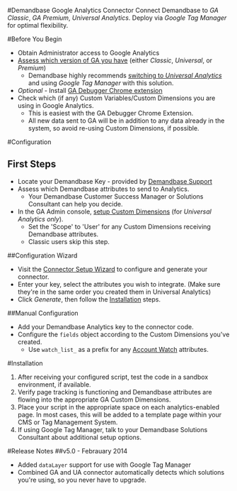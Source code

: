 #Demandbase Google Analytics Connector
Connect Demandbase to *GA Classic*, *GA Premium*, *Universal Analytics*.
Deploy via *Google Tag Manager* for optimal flexibility.

#Before You Begin
* Obtain Administrator access to Google Analytics
* [Assess which version of GA you have](https://support.google.com/analytics/answer/4457764?hl=en) (either *Classic*, *Universal*, or *Premium*)
  * Demandbase highly recommends [switching to *Universal Analytics*](https://developers.google.com/analytics/devguides/collection/upgrade/) and using *Google Tag Manager* with this solution.
* *Optional* - Install [GA Debugger Chrome extension](https://chrome.google.com/webstore/detail/google-analytics-debugger/jnkmfdileelhofjcijamephohjechhna?hl=en)
* Check which (if any) Custom Variables/Custom Dimensions you are using in Google Analytics.
  * This is easiest with the GA Debugger Chrome Extension.
  * All new data sent to GA will be in addition to any data already in the system, so avoid re-using Custom Dimensions, if possible.

#Configuration
## First Steps
* Locate your Demandbase Key - provided by [Demandbase Support](mailto:support@demandbase.com)
* Assess which Demandbase attributes to send to Analytics.
  * Your Demandbase Customer Success Manager or Solutions Consultant can help you decide.
* In the GA Admin console, [setup Custom Dimensions](https://support.google.com/analytics/answer/2709829?hl=en&ref_topic=2709827) (for *Universal Analytics only*).
  * Set the 'Scope' to 'User' for any Custom Dimensions receiving Demandbase attributes.
  * Classic users skip this step.

##Configuration Wizard
* Visit the [Connector Setup Wizard](http://demandbaselabs.com/ga/) to configure and generate your connector.
* Enter your key, select the attributes you wish to integrate.  (Make sure they're in the same order you created them in Universal Analytics)
* Click *Generate*, then follow the [Installation](https://github.com/demandbaselabs/demandbaselabs/tree/master/Google_Analytics#installation) steps.

##Manual Configuration
* Add your Demandbase Analytics key to the connector code.
* Configure the `fields` object according to the Custom Dimensions you've created.
  * Use `watch_list_` as a prefix for any [Account Watch](http://demandbaselabs.com/docs/wiki/index.php?title=Account_Watch) attributes.

#Installation
1. After receiving your configured script, test the code in a sandbox environment, if available.
2. Verify page tracking is functioning and Demandbase attributes are flowing into the appropriate GA Custom Dimensions.
3. Place your script in the appropriate space on each analytics-enabled page.  In most cases, this will be added to a template page within your CMS or Tag Management System.
4. If using Google Tag Manager, talk to your Demandbase Solutions Consultant about additional setup options.

#Release Notes
##v5.0 - Febrauary 2014
* Added `dataLayer` support for use with Google Tag Manager
* Combined GA and UA connector automatically detects which solutions you're using, so you never have to upgrade.

